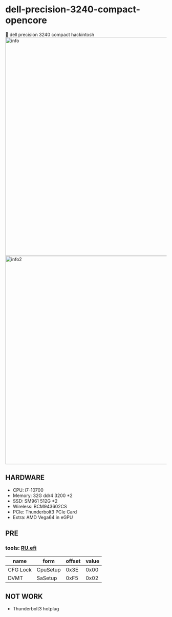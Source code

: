 # dell-precision-3240-compact-opencore
🍎 dell precision 3240 compact hackintosh
<img width="682" alt="info" src="https://user-images.githubusercontent.com/18390793/147808733-59593f94-c503-49db-9086-2f232ff82d5f.png">
<img width="650" alt="info2" src="https://user-images.githubusercontent.com/18390793/147809226-1a0d20d7-0138-456e-85d6-b5c891929e7b.png">

## HARDWARE
* CPU: i7-10700
* Memory: 32G ddr4 3200 *2
* SSD: SM961 512G *2
* Wireless: BCM943602CS
* PCIe: Thunderbolt3 PCIe Card
* Extra: AMD Vega64 in eGPU

## PRE 
### tools: <a href="http://ruexe.blogspot.com/">RU.efi</a> 
| name     | form     | offset| value|
| -------- | -------- | ----- | ---- |
| CFG Lock | CpuSetup | 0x3E  | 0x00 |
| DVMT     | SaSetup  | 0xF5  | 0x02 | 

## NOT WORK
* Thunderbolt3 hotplug
